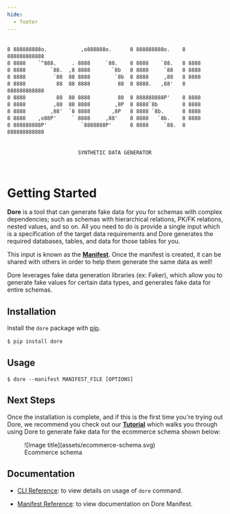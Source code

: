```yaml
---
hide:
  - footer
---
```



```text

8 888888888o.           ,o888888o.      8 888888888o.    8 888888888888
8 8888    `^888.     . 8888     `88.    8 8888    `88.   8 8888
8 8888        `88.  ,8 8888       `8b   8 8888     `88   8 8888
8 8888         `88  88 8888        `8b  8 8888     ,88   8 8888
8 8888          88  88 8888         88  8 8888.   ,88'   8 888888888888
8 8888          88  88 8888         88  8 888888888P'    8 8888
8 8888         ,88  88 8888        ,8P  8 8888`8b        8 8888
8 8888        ,88'  `8 8888       ,8P   8 8888 `8b.      8 8888
8 8888    ,o88P'     ` 8888     ,88'    8 8888   `8b.    8 8888
8 888888888P'           `8888888P'      8 8888     `88.  8 888888888888


                       SYNTHETIC DATA GENERATOR                            
```

<br>

# Getting Started

**Dore** is a tool that can generate fake data for you for schemas with complex dependencies; such as schemas with 
hierarchical relations, PK/FK relations, nested values, and so on. All you need to do is provide a single input 
which is a specification of the target data requirements and Dore generates the required databases, tables, and data 
for those tables for you. 

This input is known as the [**Manifest**](manifest/manifest/). Once the manifest is created, it can be shared with 
others in order to help them generate the same data as well!

Dore leverages fake data generation libraries (ex: Faker), which allow you to generate fake values for certain data 
types, and generates fake data for entire schemas.

## Installation

Install the `dore` package with [pip](https://pypi.org/project/dore/).

```console
$ pip install dore
```

## Usage

```shell
$ dore --manifest MANIFEST_FILE [OPTIONS]
```

## Next Steps

Once the installation is complete, and if this is the first time you're trying out Dore, we recommend you check out our
[**Tutorial**](/tutorial/overview/) which walks you through using Dore to generate fake data for the ecommerce schema 
shown below:

<figure markdown>
  ![Image title](assets/ecommerce-schema.svg)
  <figcaption>Ecommerce schema</figcaption>
</figure>


## Documentation

* [CLI Reference](./cli/cli_reference.md): to view details on usage of `dore` command.

* [Manifest Reference](./manifest/manifest.md): to view documentation on Dore Manifest.
